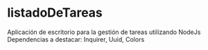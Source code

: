 # listadoDeTareas

Aplicación de escritorio para la gestión de tareas  utilizando NodeJs
Dependencias a destacar: Inquirer, Uuid, Colors 

